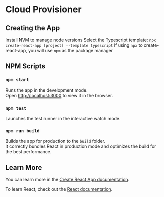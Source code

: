# Cloud Provisioner

## Creating the App

Install NVM to manage node versions
Select the Typescript template: `npx create-react-app [project] --template typescript`
If using `npx` to create-react-app, you will use `npm` as the package manager


## NPM Scripts

### `npm start`

Runs the app in the development mode.\
Open [http://localhost:3000](http://localhost:3000) to view it in the browser.

### `npm test`

Launches the test runner in the interactive watch mode.

### `npm run build`

Builds the app for production to the `build` folder.\
It correctly bundles React in production mode and optimizes the build for the best performance.

## Learn More

You can learn more in the [Create React App documentation](https://facebook.github.io/create-react-app/docs/getting-started).

To learn React, check out the [React documentation](https://reactjs.org/).
